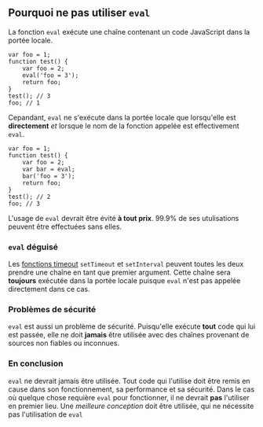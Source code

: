 ## Pourquoi ne pas utiliser `eval`

La fonction `eval` exécute une chaîne contenant un code JavaScript dans la portée
locale.

    var foo = 1;
    function test() {
        var foo = 2;
        eval('foo = 3');
        return foo;
    }
    test(); // 3
    foo; // 1

Cepandant, `eval` ne s'exécute dans la portée locale que lorsqu'elle est
**directement** *et* lorsque le nom de la fonction appelée est effectivement
`eval`.

    var foo = 1;
    function test() {
        var foo = 2;
        var bar = eval;
        bar('foo = 3');
        return foo;
    }
    test(); // 2
    foo; // 3

L'usage de `eval` devrait être évité **à tout prix**. 99.9% de ses utulisations peuvent 
être effectuées sans elles.

### `eval` déguisé

Les [fonctions timeout](#other.timeouts) `setTimeout` et `setInterval` peuvent toutes les
deux prendre une chaîne en tant que premier argument. Cette chaîne sera **toujours**
exécutée dans la portée locale puisque `eval` n'est pas appelée directement dans ce cas.

### Problèmes de sécurité

`eval` est aussi un problème de sécurité. Puisqu'elle exécute **tout** code qui
lui est passée, elle ne doit **jamais** être utilisée avec des chaînes provenant
de sources non fiables ou inconnues.

### En conclusion

`eval` ne devrait jamais être utilisée. Tout code qui l'utilise doit être remis en
cause dans son fonctionnement, sa performance et sa sécurité. Dans le cas où 
quelque chose requière `eval` pour fonctionner, il ne devrait **pas** l'utiliser en
premier lieu.
Une *meilleure conception* doit être utilisée, qui ne nécessite pas l'utilisation de
`eval`

